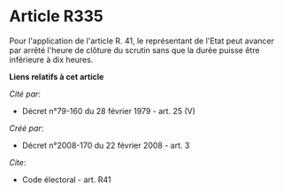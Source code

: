# Article R335

Pour l'application de l'article R. 41, le représentant de l'Etat peut avancer par arrêté l'heure de clôture du scrutin sans
que la durée puisse être inférieure à dix heures.

**Liens relatifs à cet article**

_Cité par_:

  - Décret n°79-160 du 28 février 1979 - art. 25 (V)

_Créé par_:

  - Décret n°2008-170 du 22 février 2008 - art. 3

_Cite_:

  - Code électoral - art. R41
